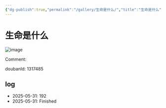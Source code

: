 ```yaml
---
{"dg-publish":true,"permalink":"/gallery/生命是什么/","title":"生命是什么","created":"2025-06-25T14:18:45.687+08:00"}
---
```



# 生命是什么

![image](https://hiraeth-picbed.oss-cn-beijing.aliyuncs.com/20250531155221.webp)

Comment: 



doubanId: 1317485

## log

- 2025-05-31: 192
- 2025-05-31: Finished
